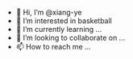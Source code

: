 - 👋 Hi, I’m @xiang-ye
- 👀 I’m interested in basketball
- 🌱 I’m currently learning ...
- 💞️ I’m looking to collaborate on ...
- 📫 How to reach me ...

<!---
xiang-ye/xiang-ye is a ✨ special ✨ repository because its `README.md` (this file) appears on your GitHub profile.
You can click the Preview link to take a look at your changes.
--->
